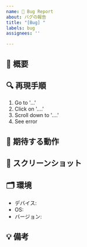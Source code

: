 ```yaml
---
name: 🐛 Bug Report
about: バグの報告
title: "[Bug] "
labels: bug
assignees: ''

---
```


## 🐛 概要

<!-- バグの内容を簡潔に説明 -->

## 🔍 再現手順

1. Go to '...'
2. Click on '....'
3. Scroll down to '....'
4. See error

## 🤖 期待する動作

<!-- 本来どう動くべきか -->

## 📸 スクリーンショット

<!-- 必要であれば画像を貼ってください -->

## 🗂 環境

- デバイス:
- OS:
- バージョン:

## 💡 備考

<!-- 関連Issueなど -->
